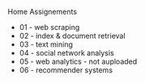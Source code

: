 Home Assignements
* 01 - web scraping
* 02 - index & document retrieval
* 03 - text mining
* 04 - social network analysis
* 05 - web analytics - not auploaded
* 06 - recommender systems